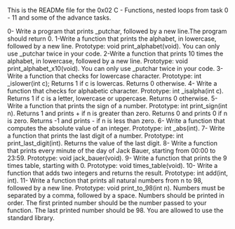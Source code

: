 This is the READMe file for the 0x02 C - Functions, nested loops from task 0 - 11 and some of the advance tasks.

0- Write a program that prints _putchar, followed by a new line.The program should return 0.
1-Write a function that prints the alphabet, in lowercase, followed by a new line.
Prototype: void print_alphabet(void).
You can only use _putchar twice in your code.
2-Write a function that prints 10 times the alphabet, in lowercase, followed by a new line.
Prototype: void print_alphabet_x10(void).
You can only use _putchar twice in your code.
3- Write a function that checks for lowercase character.
Prototype: int _islower(int c);
Returns 1 if c is lowercas.
Returns 0 otherwise.
4- Write a function that checks for alphabetic character.
Prototype: int _isalpha(int c).
Returns 1 if c is a letter, lowercase or uppercase.
Returns 0 otherwise.
5- Write a function that prints the sign of a number.
Prototype: int print_sign(int n).
Returns 1 and prints + if n is greater than zero.
Returns 0 and prints 0 if n is zero.
Returns -1 and prints - if n is less than zero.
6- Write a function that computes the absolute value of an integer.
Prototype: int _abs(int).
7- Write a function that prints the last digit of a number.
Prototype: int print_last_digit(int).
Returns the value of the last digit.
8- Write a function that prints every minute of the day of Jack Bauer, starting from 00:00 to 23:59.
Prototype: void jack_bauer(void).
9- Write a function that prints the 9 times table, starting with 0.
Prototype: void times_table(void).
10- Write a function that adds two integers and returns the result.
Prototype: int add(int, int).
11- Write a function that prints all natural numbers from n to 98, followed by a new line.
Prototype: void print_to_98(int n).
Numbers must be separated by a comma, followed by a space.
Numbers should be printed in order.
The first printed number should be the number passed to your function.
The last printed number should be 98.
You are allowed to use the standard library.
